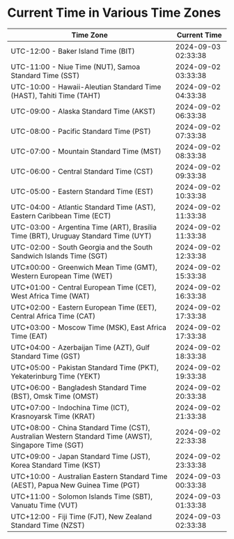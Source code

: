 # Current Time in Various Time Zones

| Time Zone | Current Time |
|-----------|--------------|
| UTC-12:00 - Baker Island Time (BIT) | 2024-09-03 02:33:38 |
| UTC-11:00 - Niue Time (NUT), Samoa Standard Time (SST) | 2024-09-02 03:33:38 |
| UTC-10:00 - Hawaii-Aleutian Standard Time (HAST), Tahiti Time (TAHT) | 2024-09-02 04:33:38 |
| UTC-09:00 - Alaska Standard Time (AKST) | 2024-09-02 06:33:38 |
| UTC-08:00 - Pacific Standard Time (PST) | 2024-09-02 07:33:38 |
| UTC-07:00 - Mountain Standard Time (MST) | 2024-09-02 08:33:38 |
| UTC-06:00 - Central Standard Time (CST) | 2024-09-02 09:33:38 |
| UTC-05:00 - Eastern Standard Time (EST) | 2024-09-02 10:33:38 |
| UTC-04:00 - Atlantic Standard Time (AST), Eastern Caribbean Time (ECT) | 2024-09-02 11:33:38 |
| UTC-03:00 - Argentina Time (ART), Brasília Time (BRT), Uruguay Standard Time (UYT) | 2024-09-02 11:33:38 |
| UTC-02:00 - South Georgia and the South Sandwich Islands Time (SGT) | 2024-09-02 12:33:38 |
| UTC±00:00 - Greenwich Mean Time (GMT), Western European Time (WET) | 2024-09-02 15:33:38 |
| UTC+01:00 - Central European Time (CET), West Africa Time (WAT) | 2024-09-02 16:33:38 |
| UTC+02:00 - Eastern European Time (EET), Central Africa Time (CAT) | 2024-09-02 17:33:38 |
| UTC+03:00 - Moscow Time (MSK), East Africa Time (EAT) | 2024-09-02 17:33:38 |
| UTC+04:00 - Azerbaijan Time (AZT), Gulf Standard Time (GST) | 2024-09-02 18:33:38 |
| UTC+05:00 - Pakistan Standard Time (PKT), Yekaterinburg Time (YEKT) | 2024-09-02 19:33:38 |
| UTC+06:00 - Bangladesh Standard Time (BST), Omsk Time (OMST) | 2024-09-02 20:33:38 |
| UTC+07:00 - Indochina Time (ICT), Krasnoyarsk Time (KRAT) | 2024-09-02 21:33:38 |
| UTC+08:00 - China Standard Time (CST), Australian Western Standard Time (AWST), Singapore Time (SGT) | 2024-09-02 22:33:38 |
| UTC+09:00 - Japan Standard Time (JST), Korea Standard Time (KST) | 2024-09-02 23:33:38 |
| UTC+10:00 - Australian Eastern Standard Time (AEST), Papua New Guinea Time (PGT) | 2024-09-03 00:33:38 |
| UTC+11:00 - Solomon Islands Time (SBT), Vanuatu Time (VUT) | 2024-09-03 01:33:38 |
| UTC+12:00 - Fiji Time (FJT), New Zealand Standard Time (NZST) | 2024-09-03 02:33:38 |

